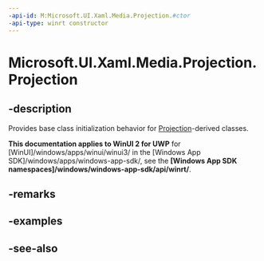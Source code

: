 ```yaml
---
-api-id: M:Microsoft.UI.Xaml.Media.Projection.#ctor
-api-type: winrt constructor
---
```


<!-- Method syntax
protected Projection()
-->

# Microsoft.UI.Xaml.Media.Projection.Projection

## -description
Provides base class initialization behavior for [Projection](projection.md)-derived classes.

**This documentation applies to WinUI 2 for UWP** for [WinUI]/windows/apps/winui/winui3/ in the [Windows App SDK]/windows/apps/windows-app-sdk/, see the **[Windows App SDK namespaces]/windows/windows-app-sdk/api/winrt/**.

## -remarks

## -examples

## -see-also
